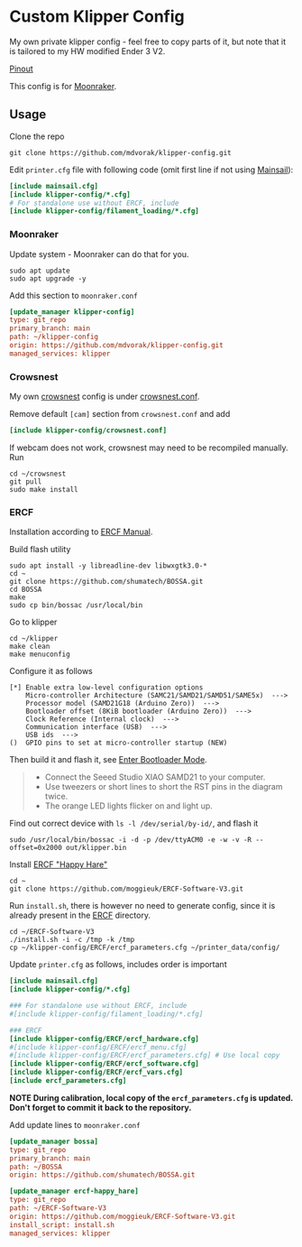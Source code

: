 # Custom Klipper Config

My own private klipper config - feel free to copy parts of it, but note that it is tailored to my HW modified Ender 3 V2.

[Pinout](./_PINOUT.md)

This config is for [Moonraker](https://moonraker.readthedocs.io/en/latest/).

## Usage

Clone the repo

```shell
git clone https://github.com/mdvorak/klipper-config.git
```

Edit `printer.cfg` file with following code (omit first line if not using [Mainsail](https://github.com/mainsail-crew/mainsail-config#readme)):

```ini
[include mainsail.cfg]
[include klipper-config/*.cfg]
# For standalone use without ERCF, include
[include klipper-config/filament_loading/*.cfg]
```

### Moonraker

Update system - Moonraker can do that for you.

```shell
sudo apt update
sudo apt upgrade -y
```

Add this section to `moonraker.conf`

```ini
[update_manager klipper-config]
type: git_repo
primary_branch: main
path: ~/klipper-config
origin: https://github.com/mdvorak/klipper-config.git
managed_services: klipper
```

### Crowsnest

My own [crowsnest](https://github.com/mainsail-crew/crowsnest#readme) config is under [crowsnest.conf](./crowsnest.conf).

Remove default `[cam]` section from `crowsnest.conf` and add

```ini
[include klipper-config/crowsnest.conf]
```

If webcam does not work, crowsnest may need to be recompiled manually. Run

```shell
cd ~/crowsnest
git pull
sudo make install
```

### ERCF

Installation according to [ERCF Manual](https://raw.githubusercontent.com/EtteGit/EnragedRabbitProject/no_toolhead_sensor/Documentation/ERCF_Manual.pdf).

Build flash utility

```shell
sudo apt install -y libreadline-dev libwxgtk3.0-*
cd ~
git clone https://github.com/shumatech/BOSSA.git
cd BOSSA
make
sudo cp bin/bossac /usr/local/bin
```

Go to klipper

```shell
cd ~/klipper
make clean
make menuconfig
```

Configure it as follows

```
[*] Enable extra low-level configuration options
    Micro-controller Architecture (SAMC21/SAMD21/SAMD51/SAME5x)  --->
    Processor model (SAMD21G18 (Arduino Zero))  --->
    Bootloader offset (8KiB bootloader (Arduino Zero))  --->
    Clock Reference (Internal clock)  --->
    Communication interface (USB)  --->
    USB ids  --->
()  GPIO pins to set at micro-controller startup (NEW)
```

Then build it and flash it, see [Enter Bootloader Mode](https://wiki.seeedstudio.com/Seeeduino-XIAO/#enter-bootloader-mode).

> * Connect the Seeed Studio XIAO SAMD21 to your computer.
> * Use tweezers or short lines to short the RST pins in the diagram twice.
> * The orange LED lights flicker on and light up.

Find out correct device with `ls -l /dev/serial/by-id/`, and flash it

```shell
sudo /usr/local/bin/bossac -i -d -p /dev/ttyACM0 -e -w -v -R --offset=0x2000 out/klipper.bin
```

Install [ERCF "Happy Hare"](https://github.com/moggieuk/ERCF-Software-V3)

```shell
cd ~
git clone https://github.com/moggieuk/ERCF-Software-V3.git
```

Run `install.sh`, there is however no need to generate config, since it is already present in the [ERCF](./ERCF) directory.

```shell
cd ~/ERCF-Software-V3
./install.sh -i -c /tmp -k /tmp
cp ~/klipper-config/ERCF/ercf_parameters.cfg ~/printer_data/config/
```

Update `printer.cfg` as follows, includes order is important

```ini
[include mainsail.cfg]
[include klipper-config/*.cfg]

### For standalone use without ERCF, include
#[include klipper-config/filament_loading/*.cfg]

### ERCF
[include klipper-config/ERCF/ercf_hardware.cfg]
#[include klipper-config/ERCF/ercf_menu.cfg]
#[include klipper-config/ERCF/ercf_parameters.cfg] # Use local copy
[include klipper-config/ERCF/ercf_software.cfg]
[include klipper-config/ERCF/ercf_vars.cfg]
[include ercf_parameters.cfg]
```

**NOTE During calibration, local copy of the `ercf_parameters.cfg` is updated. Don't forget to commit it back to the repository.**

Add update lines to `moonraker.conf`

```ini
[update_manager bossa]
type: git_repo
primary_branch: main
path: ~/BOSSA
origin: https://github.com/shumatech/BOSSA.git

[update_manager ercf-happy_hare]
type: git_repo
path: ~/ERCF-Software-V3
origin: https://github.com/moggieuk/ERCF-Software-V3.git
install_script: install.sh
managed_services: klipper
```
